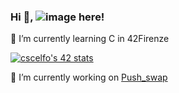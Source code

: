 ### Hi 👋, ![image](https://user-images.githubusercontent.com/115648081/229761035-e6d1bb8c-c70d-4e62-a2e9-b9ab37601d54.png) here!

🌱 I’m currently learning C in 42Firenze

[![cscelfo's 42 stats](https://badge42.vercel.app/api/v2/clg22s3a2000608ml2qvs6aly/stats?cursusId=21&coalitionId=283)](https://github.com/JaeSeoKim/badge42)

🔭 I’m currently working on <a href="https://github.com/Scelfo42/libft">Push_swap</a>

<!--
**Scelfo42/Scelfo42** is a ✨ _special_ ✨ repository because its `README.md` (this file) appears on your GitHub profile.

Here are some ideas to get you started:

- 
- 
- 👯 I’m looking to collaborate on ...
- 🤔 I’m looking for help with ...
- 💬 Ask me about ...
- 📫 How to reach me: ...
- 😄 Pronouns: ...
- ⚡ Fun fact: ...
-->
